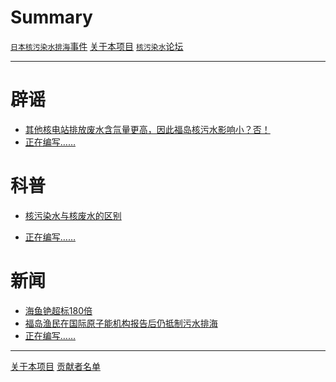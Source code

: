 # Summary

[`日本核污染水排海`事件](./index.md)
[关于本项目](./About.md)
[`核污染水`论坛](./Community.md)

---

# 辟谣

- [其他核电站排放废水含氚量更高，因此福岛核污水影响小？否！]()
- [正在编写……]()

# 科普

- [核污染水与核废水的区别](./Archive/Differences_Between_Nuclear-Polluted_Water_and_Nuclear_Wastewater.md)
<!-- - [多核素去除装置（ALPS）可靠性存疑](./Archive/About_ALPS.md) -->
- [正在编写……]()

# 新闻
- [海鱼铯超标180倍](./News/180_times_Cesium_levels_exceeding_the_standard.md)
- [福岛渔民在国际原子能机构报告后仍抵制污水排海](./News/Fukushima_fishermen_still_oppose_water_release_after_IAEA_report.md)
- [正在编写……]()

---

[关于本项目](./About.md)
[贡献者名单](./Contributors/index.md)
